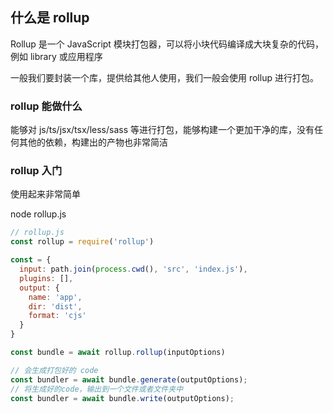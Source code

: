 ## 什么是 rollup

Rollup 是一个 JavaScript 模块打包器，可以将小块代码编译成大块复杂的代码，例如 library 或应用程序

一般我们要封装一个库，提供给其他人使用，我们一般会使用 rollup 进行打包。


### rollup 能做什么

能够对 js/ts/jsx/tsx/less/sass 等进行打包，能够构建一个更加干净的库，没有任何其他的依赖，构建出的产物也非常简洁


### rollup 入门

使用起来非常简单

node rollup.js

```js
// rollup.js
const rollup = require('rollup')

const = {
  input: path.join(process.cwd(), 'src', 'index.js'),
  plugins: [],
  output: {
    name: 'app',
    dir: 'dist',
    format: 'cjs'
  }
}

const bundle = await rollup.rollup(inputOptions)

// 会生成打包好的 code
const bundler = await bundle.generate(outputOptions);
// 将生成好的code，输出到一个文件或者文件夹中
const bundler = await bundle.write(outputOptions);
```
